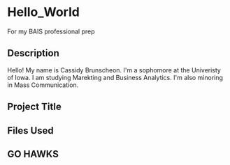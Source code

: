 # Hello_World
For my BAIS professional prep

## Description
Hello! My name is Cassidy Brunscheon. I'm a sophomore at the Univeristy of Iowa. I am studying Marekting and Business Analytics. I'm also minoring in Mass Communication. 

## Project Title

## Files Used

## **GO HAWKS**
